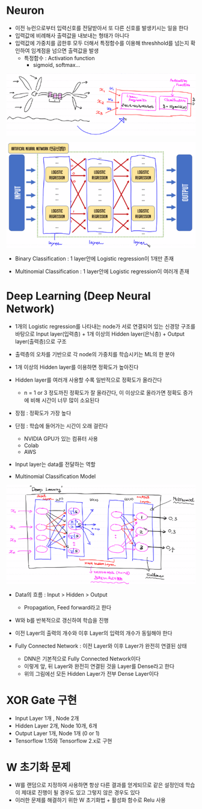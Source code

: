 # Neuron

- 이전 뉴런으로부터 입력신호를 전달받아서 또 다른 신호를 발생키시는 일을 한다
- 입력값에 비례해사 출력값을 내보내는 형태가 아니다
- 입력값에 가중치를 곱한후 모두 더해서 특정함수를 이용해 threshhold를 넘는지 확인하여 임계점을 넘으면 출력값을 발생
  - 특정함수 : Activation function
    - sigmoid, softmax...

![image-20210316093001683](md-images/image-20210316093001683.png)

![image-20210316093730715](md-images/image-20210316093730715.png)

- Binary Classification : 1 layer안에 Logistic regression이 1개만 존재

- Multinomial Classification : 1 layer안에 Logistic regression이 여러개 존재



# Deep Learning (Deep Neural Network)

- 1개의 Logistic regression를 나타내는 node가 서로 연결되어 있는 신경망 구조를 바탕으로 Input layer(입력층) + 1개 이상의 Hidden layer(은닉층) + Output layer(출력층)으로 구조 

- 출력층의 오차를 기반으로 각 node의 가중치를 학습시키는 ML의 한 분야

- 1개 이상의 Hidden layer를 이용하면 정확도가 높아진다
- Hidden layer를 여러개 사용할 수록 일반적으로 정확도가 올라간다
  - n = 1 or 3 정도까진 정확도가 잘 올라간다, 이 이상으로 올라가면 정확도 증가에 비해 시간이 너무 많이 소요된다
- 장점 : 정확도가 가장 높다 
- 단점 : 학습에 들어가는 시간이 오래 걸린다
  - NVIDIA GPU가 있는 컴퓨터 사용
  - Colab
  - AWS

- Input layer는 data를 전달하는 역할
- Multinomial Classification Model

![image-20210316111217671](md-images/image-20210316111217671.png)

- Data의 흐름 : Input > Hidden > Output
  - Propagation, Feed forward라고 한다
- W와 b를 반복적으로 갱신하여 학습을 진행
- 이전 Layer의 출력의 개수와 이후 Layer의 입력의 개수가 동일해야 한다

- Fully Connected Network : 이전 Layer와 이후 Layer가 완전히 연결된 상태
  - DNN은 기본적으로 Fully Connected Network이다
  - 이렇게 앞, 뒤 Layer와 완전히 연결된 것을 Layer를 Dense라고 한다
  - 위의 그림에선 모든 Hidden Layer가 전부 Dense Layer이다



# XOR Gate 구현

- Input Layer 1개 , Node 2개
- Hidden Layer 2개, Node 10개, 6개
- Output Layer 1개, Node 1개 (0 or 1)
- Tensorflow 1.15와 Tensorflow 2.x로 구현



# W 초기화 문제

- W를 랜덤으로 지정하여 사용하면 항상 다른 결과를 얻게되므로 같은 설정인데 학습이 제대로 진행이 될 경우도 있고 그렇지 않은 경우도 있다
- 이러한 문제를 해결하기 위한 W 초기화법 + 활성화 함수로 Relu 사용


